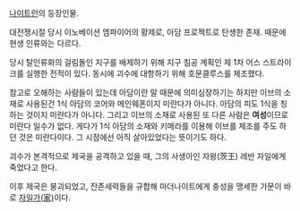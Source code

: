 [나이트런](%EB%82%98%EC%9D%B4%ED%8A%B8%EB%9F%B0.md)의 등장인물.

대전쟁시절 당시 이노베이션 엠파이어의 황제로, 아담 프로젝트로 탄생한 존재. 때문에 현생 인류와는 다르다.

당시 탈인류화의 걸림돌인 지구를 배제하기 위해 지구 침공 계획인 제 1차 어스 스트라이크를 실행한 전적이 있다. 동시에 괴수에 대항하기 위해
호문클루스를 제조했다.

참고로 오해하는 사람들이 있는데 아담이란 말 때문에 의미심장하기는 하지만 이브의 소재로 사용된건 1식 아담의 코어와 메인웨폰이지 미란다가
아니다. 아담의 피도 1식을 칭하는 것이지 미란다가 아니다. 그리고 이브의 소재로 사용된 또 다른 사람은 **여성**이므로 미란다 일수가
없다. 게다가 1식 아담의 소재와 키메라를 이용해 이브를 제조를 주도 하던 것은 미란다이다. 그 시점에선 아직 살아있었다는 뜻이기도 하다.

괴수가 본격적으로 제국을 공격하고 있을 때, 그의 사생아인 자왕(茨王) 레반 자일에게 죽었다고 한다.

이후 제국은 붕괴되었고, 잔존세력들을 규합해 마더나이트에게 충성을 맹세한 가문이 바로 [자일가(家)](5%EB%8C%80%20%EB%AC%B4%EA%B0%80#s-3.md)이다.

